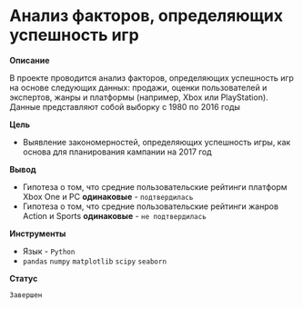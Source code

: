 # Анализ факторов, определяющих успешность игр
**Описание**

В проекте проводится анализ факторов, определяющих успешность игр на основе следующих данных: продажи, оценки пользователей и экспертов, жанры и платформы (например, Xbox или PlayStation). Данные представляют собой выборку с 1980 по 2016 годы

**Цель**

- Выявление закономерностей, определяющих успешность игры, как основа для планирования кампании на 2017 год

**Вывод**

- Гипотеза о том, что средние пользовательские рейтинги платформ Xbox One и PC __одинаковые__ - `подтвердилась`
- Гипотеза о том, что средние пользовательские рейтинги жанров Action и Sports __одинаковые__ - `не подтвердилась`

**Инструменты**
- Язык - `Python`
- `pandas` `numpy` `matplotlib` `scipy` `seaborn`

**Статус**

`Завершен`

